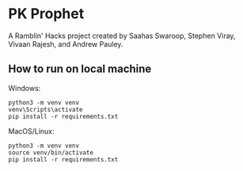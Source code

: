 # PK Prophet

A Ramblin' Hacks project created by Saahas Swaroop, Stephen Viray, Vivaan Rajesh, and Andrew Pauley.

## How to run on local machine

Windows:
```
python3 -m venv venv
venv\Scripts\activate
pip install -r requirements.txt
```
MacOS/Linux:
```
python3 -m venv venv
source venv/bin/activate
pip install -r requirements.txt
```
